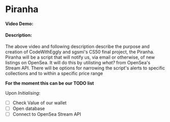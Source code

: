 # Piranha
#### Video Demo:  <URL HERE>
#### Description:

The above video and following description describe the purpose and creation of CodeWithEggly and sgsmi's CS50 final project, the Piranha.
Piranha will be a script that will notify us, via email or otherwise, of new listings on OpenSea. It will do this by utilisting *what?* from OpenSea's Stream API. 
There will be options for narrowing the script's alerts to specific collections and to within a specific price range

**For the moment this can be our TODO list**

Upon *Initialising*:
- [ ] Check Value of our wallet
- [ ] Open database
- [ ] Connect to OpenSea Stream API
